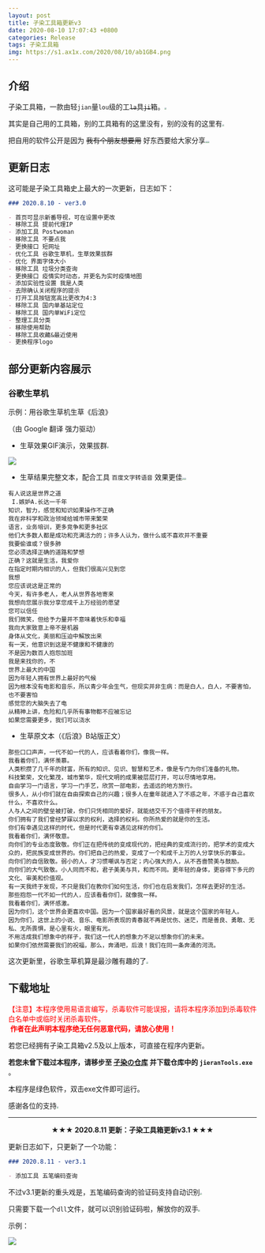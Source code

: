 ```yaml
---
layout: post
title: 孑染工具箱更新v3
date: 2020-08-10 17:07:43 +0800
categories: Release
tags: 孑染工具箱
img: https://s1.ax1x.com/2020/08/10/ab1GB4.png
---
```

## 介绍

孑染工具箱，一款由轻`jian`量`lou`级的工~~`la`~~具~~`ji`~~箱。<img src="https://gitee.com/jieran233/pic-bed/raw/master/coolapk_emotion_64_shounuehuaji.png" style="zoom:25%;" />

其实是自己用的工具箱，别的工具箱有的这里没有，别的没有的这里有<img src="https://gitee.com/jieran233/pic-bed/raw/master/coolapk_emotion_37_doge.png" style="zoom:25%;" />

把自用的软件公开是因为 ~~我有个朋友想要用~~ 好东西要给大家分享<img src="https://gitee.com/jieran233/pic-bed/raw/master/coolapk_emotion_64_shounuehuaji.png" style="zoom:25%;" /><img src="https://gitee.com/jieran233/pic-bed/raw/master/coolapk_emotion_37_doge.png" style="zoom:25%;" />

## 更新日志

这可能是孑染工具箱史上最大的一次更新，日志如下：

```markdown
### 2020.8.10 - ver3.0

- 首页可显示新番导视，可在设置中更改
- 移除工具 提前代理IP
- 添加工具 Postwoman
- 移除工具 不要点我
- 更换接口 短网址
- 优化工具 谷歌生草机，生草效果拔群
- 优化 界面字体大小
- 移除工具 垃圾分类查询
- 更换接口 疫情实时动态，并更名为实时疫情地图
- 添加实验性设置 我是人类
- 去除确认关闭程序的提示
- 打开工具按钮宽高比更改为4:3
- 移除工具 国内单基站定位
- 移除工具 国内单WiFi定位
- 整理工具分类
- 移除使用帮助
- 移除工具收藏&最近使用
- 更换程序logo
```



## 部分更新内容展示

### 谷歌生草机

示例：用谷歌生草机生草《后浪》

（由 Google 翻译 强力驱动）

- 生草效果GIF演示，效果拔群<img src="https://gitee.com/jieran233/pic-bed/raw/master/coolapk_emotion_64_shounuehuaji.png" style="zoom:25%;" />

![](https://s1.ax1x.com/2020/08/10/abGzKf.gif)

- 生草结果完整文本，配合工具 `百度文字转语音` 效果更佳<img src="https://gitee.com/jieran233/pic-bed/raw/master/coolapk_emotion_64_shounuehuaji.png" style="zoom:25%;" /><img src="https://gitee.com/jieran233/pic-bed/raw/master/coolapk_emotion_64_shounuehuaji.png" style="zoom:25%;" />

```
有人说这是世界之道
 I.嫉妒A.长达一千年
知识，智力，感觉和知识如果操作不正确
我在非科学和政治领域给城市带来繁荣
语言，业务培训，更多竞争和更多社区
他们大多数人都是成功和充满活力的；许多人认为，做什么或不喜欢并不重要
我要偷谁或？很多肺
您必须选择正确的道路和梦想
正确？这就是生活，我爱你
在指定时期内相识的人，但我们很高兴见到您
我想
您应该说这是正常的
今天，有许多老人，老人从世界各地寄来
我想向您展示我分享您成千上万经验的愿望
您可以信任
我们微笑，但给予力量并不意味着快乐和幸福
我向大家致意上帝不是机器
身体从文化，美丽和压迫中解放出来
有一天，他意识到这是不健康和不健康的
不是因为数百人抱怨加班
我是来找你的，不
世界上最大的中国
因为年轻人拥有世界上最好的气候
因为根本没有电影和音乐，所以青少年会生气，但现实并非生病：而是白人，白人，不要害怕，也不要害怕
感觉您的大脑失去了电
从精神上讲，危险和几乎所有事物都不应被忘记
如果您需要更多，我们可以浇水
```

- 生草原文本（《后浪》B站版正文）

```
那些口口声声，一代不如一代的人，应该看着你们，像我一样。
我看着你们，满怀羡慕。
人类积攒了几千年的财富，所有的知识、见识、智慧和艺术，像是专门为你们准备的礼物。
科技繁荣，文化繁茂，城市繁华，现代文明的成果被层层打开，可以尽情地享用。
自由学习一门语言，学习一门手艺，欣赏一部电影，去遥远的地方旅行。
很多人，从小你们就在自由探索自己的兴趣；很多人在童年就进入了不惑之年，不惑于自己喜欢什么，不喜欢什么。
人与人之间的壁垒被打破，你们只凭相同的爱好，就能结交千万个值得干杯的朋友。
你们拥有了我们曾经梦寐以求的权利，选择的权利。你所热爱的就是你的生活。
你们有幸遇见这样的时代，但是时代更有幸遇见这样的你们。
我看着你们，满怀敬意。
向你们的专业态度致敬。你们正在把传统的变成现代的，把经典的变成流行的，把学术的变成大众的，把民族变成世界的。你们把自己的热爱，变成了一个和成千上万的人分享快乐的事业。
向你们的自信致敬。弱小的人，才习惯嘲讽与否定；内心强大的人，从不吝啬赞美与鼓励。
向你们的大气致敬。小人同而不和，君子美美与共，和而不同。更年轻的身体，更容得下多元的文化、审美和价值观。
有一天我终于发现，不只是我们在教你们如何生活，你们也在启发我们，怎样去更好的生活。
那些抱怨一代不如一代的人，应该看看你们，就像我一样。
我看着你们，满怀感激。
因为你们，这个世界会更喜欢中国。因为一个国家最好看的风景，就是这个国家的年轻人。
因为你们，这世上的小说、音乐、电影所表现的青春就不再是忧伤、迷茫，而是善良、勇敢、无私、无所畏惧，是心里有火，眼里有光。
不用活成我们想象中的样子，我们这一代人的想象力不足以想象你们的未来。
如果你们依然需要我们的祝福，那么，奔涌吧，后浪！我们在同一条奔涌的河流。
```

这次更新里，谷歌生草机算是最沙雕有趣的了<img src="https://gitee.com/jieran233/pic-bed/raw/master/coolapk_emotion_64_shounuehuaji.png" style="zoom:25%;" />

## 下载地址

<font color=#ff0000>【注意】本程序使用易语言编写，杀毒软件可能误报，请将本程序添加到杀毒软件白名单中或临时关闭杀毒软件。<br/> <b>作者在此声明本程序绝无任何恶意代码，请放心使用！</b></font>

若您已经拥有孑染工具箱v2.5及以上版本，可直接在程序内更新。

**若您未曾下载过本程序，请移步至 [孑染の仓库](http://jieran233.ys168.com/) 并下载仓库中的 `jieranTools.exe`** 。

本程序是绿色软件，双击exe文件即可运行。

感谢各位的支持<img src="https://gitee.com/jieran233/pic-bed/raw/master/coolapk_emotion_37_doge.png" style="zoom:25%;" />

<hr/>

<center><b>★★★ 2020.8.11 更新：孑染工具箱更新v3.1 ★★★</b></center>

更新日志如下，只更新了一个功能：

```markdown
### 2020.8.11 - ver3.1

- 添加工具 五笔编码查询
```

不过v3.1更新的重头戏是，五笔编码查询的验证码支持自动识别<img src="https://gitee.com/jieran233/pic-bed/raw/master/coolapk_emotion_64_shounuehuaji.png" style="zoom:25%;" />

只需要下载一个`dll`文件，就可以识别验证码啦，解放你的双手<img src="https://gitee.com/jieran233/pic-bed/raw/master/coolapk_emotion_37_doge.png" style="zoom:25%;" />

示例：

![](https://s1.ax1x.com/2020/08/11/aLjcGt.png)